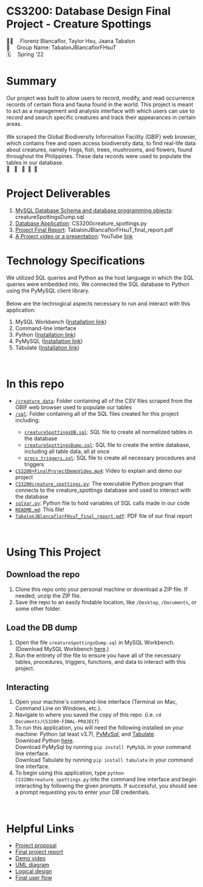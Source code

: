 # CS3200: Database Design Final Project - Creature Spottings

👩‍💻 &emsp;Florenz Blancaflor, Taylor Hsu, Jaana Tabalon
<br>
👥 &emsp;Group Name: TabalonJBlancaflorFHsuT
<br>
🗓️ &emsp;Spring '22
<br>

<h1>Summary</h1>
Our project was built to allow users to record, modify, and read occurrence records of certain flora and fauna found in the world. This project is meant to act as a management and analysis interface with which users can use to record and search specific creatures and track their appearances in certain areas. 
<br><br>
We scraped the Global Biodiversity Information Facility (GBIF) web browser, which contains free and open access biodiversity data, to find real-life data about creatures, namely frogs, fish, trees, mushrooms, and flowers, found throughout the Philippines. These data records were used to populate the tables in our database.
<br>
🐸 &ensp;🐠 &ensp;🍄&ensp;🌺&ensp;🌳
<br>

<h1>Project Deliverables</h1>
<ol>
    <li><a href="https://github.com/jaanatabalon/CS3200-FinalProject/blob/master/sql/creatureSpottingsDump.sql">MySQL Database Schema and database programming objects</a>: creatureSpottingsDump.sql</li>
    <li><a href="https://github.com/jaanatabalon/CS3200-FinalProject/blob/master/CS3200creature_spottings.py">Database Application</a>: CS3200creature_spottings.py</li>
    <li><a href="https://docs.google.com/document/d/1SCU78gjwNTCGARCyiVDa-YuPHVsXkPjsdmLAWHzmhpI/edit?usp=sharing">Project Final Report</a>: TabalonJBlancaflorFHsuT_final_report.pdf</li>
    <li><a href="https://github.com/jaanatabalon/CS3200-FinalProject/blob/master/CS3200%2BFinalProjectDemoVideo.mp4">A Project video or a presentation</a>: YouTube <a href="https://youtu.be/7dlELG_94_0">link</a></li>
</ol>

<h1>Technology Specifications</h1>
We utilized SQL queries and Python as the host language in which the SQL queries were embedded into. We connected the SQL database to Python using the PyMySQL client library. <br><br>
Below are the technogical aspects necessary to run and interact with this application: <br>
<ol>
    <li>MySQL Workbench (<a href="https://dev.mysql.com/downloads/workbench/">Installation link</a>)</li>
    <li>Command-line interface</li>
    <li>Python (<a href="https://www.python.org/downloads/">Installation link</a>)</li>
    <li>PyMySQL (<a href="https://pypi.org/project/PyMySQL/#installation">Installation link</a>)</li>
    <li>Tabulate (<a href="https://pypi.org/project/tabulate/">Installation link</a>)</li>
</ol>
<br>

<h1>In this repo</h1>
<ul>
    <li><a href="https://github.com/jaanatabalon/CS3200-FinalProject/tree/master/creature%20data"><code>/creature data</code></a>: Folder containing all of the CSV files scraped from the GBIF web browser used to populate our tables</li>
    <li><a href="https://github.com/jaanatabalon/CS3200-FinalProject/tree/master/sql"><code>/sql</code></a>: Folder containing all of the SQL files created for this project including:</li>
        <ul>
            <li><a href="https://github.com/jaanatabalon/CS3200-FinalProject/blob/master/sql/creatureSpottingsDB.sql"><code>creatureSpottingsDB.sql</code></a>: SQL file to create all normalized tables in the database</li>
            <li><a href="https://github.com/jaanatabalon/CS3200-FinalProject/blob/master/sql/creatureSpottingsDump.sql"><code>creatureSpottingsDump.sql</code></a>: SQL file to create the entire database, including all table data, all at once</li>
            <li><a href="https://github.com/jaanatabalon/CS3200-FinalProject/blob/master/sql/procs_triggers.sql"><code>procs_triggers.sql</code></a>: SQL file to create all necessary procedures and triggers</li>
        </ul>
    <li><a href="https://github.com/jaanatabalon/CS3200-FinalProject/blob/master/CS3200%2BFinalProjectDemoVideo.mp4"><code>CS3200+FinalProjectDemoVideo.mp4</code></a>: Video to explain and demo our project</li>
    <li><a href="https://github.com/jaanatabalon/CS3200-FinalProject/blob/master/CS3200creature_spottings.py"><code>CS3200creature_spottings.py</code></a>: The executable Python program that connects to the creature_spottings database and used to interact with the database</li>
    <li><a href="https://github.com/jaanatabalon/CS3200-FinalProject/blob/master/sqlVar.py"><code>sqlVar.py</code></a>: Python file to hold variables of SQL calls made in our code</li>
    <li><a href="https://github.com/jaanatabalon/CS3200-FinalProject/blob/master/README.md"><code>README.md</code></a>: This file!</li>
    <li><a href="https://github.com/jaanatabalon/CS3200-FinalProject/blob/master/TabalonJBlancaflorFHsuT_final_report.pdf"><code>TabalonJBlancaflorFHsuT_final_report.pdf</code></a>: PDF file of our final report</li>
</ul>
<br>

<h1>Using This Project</h1>
<h2>Download the repo</h2>
<ol>
    <li>Clone this repo onto your personal machine or download a ZIP file. If needed, unzip the ZIP file. </li>
    <li>Save the repo to an easily findable location, like <code>/Desktop</code>, <code>/Documents</code>, or some other folder.</li>
</ol>

<h2>Load the DB dump</h2>
<ol>
    <li>Open the file <code>creatureSpottingsDump.sql</code> in MySQL Workbench. (Download MySQL Workbench <a href="https://dev.mysql.com/downloads/workbench/">here</a>.)</li>
    <li>Run the entirety of the file to ensure you have all of the necessary tables, procedures, triggers, functions, and data to interact with this project.</li>
</ol>

<h2>Interacting</h2>
<ol>
    <li>Open your machine's command-line interface (Terminal on Mac, Command Line on Windows, etc.).</li>
    <li>Navigate to where you saved the copy of this repo. (i.e. <code>cd Documents/CS3200-FINAL-PROJECT</code>)</li>
    <li>To run this application, you will need the following installed on your machine: Python (at least v3.7), <a href="https://pypi.org/project/PyMySQL/">PyMySql</a>, and <a  href="https://pypi.org/project/tabulate/">Tabulate</a>.
    <br>
    Download Python <a href="https://www.python.org/downloads/">here</a>.
    <br>
    Download PyMySql by running <code>pip install PyMySQL</code> in your command line interface.
    <br>
    Download Tabulate by running <code>pip install tabulate</code> in your command line interface.</li>
    <li>To begin using this application, type <code>python CS3200creature_spottings.py</code> into the command line interface and begin interacting by following the given prompts. If successful, you should see a prompt requesting you to enter your DB credentials.</li>
</ol>
<br>

<h1>Helpful Links</h1>
<ul>
    <li><a href="https://docs.google.com/document/d/1iyNG2t4s5Hf73U3ktlM_kfVg9TzZ7nm5hzp9Rq7EXEA/edit?usp=sharing">Project proposal</a></li>
    <li><a href="https://docs.google.com/document/d/1SCU78gjwNTCGARCyiVDa-YuPHVsXkPjsdmLAWHzmhpI/edit?usp=sharing">Final project report</a></li>
    <li><a href="https://youtu.be/7dlELG_94_0">Demo video</a></li>
    <li><a href="https://github.com/jaanatabalon/CS3200-FinalProject/blob/master/diagrams/UML.pdf">UML diagram</a></li>
    <li><a href="https://github.com/jaanatabalon/CS3200-FinalProject/blob/master/diagrams/LogicalDesign.pdf">Logical design</a></li>
    <li><a href="https://github.com/jaanatabalon/CS3200-FinalProject/blob/master/diagrams/UserFlow.pdf">Final user flow</a></li>
</ul>